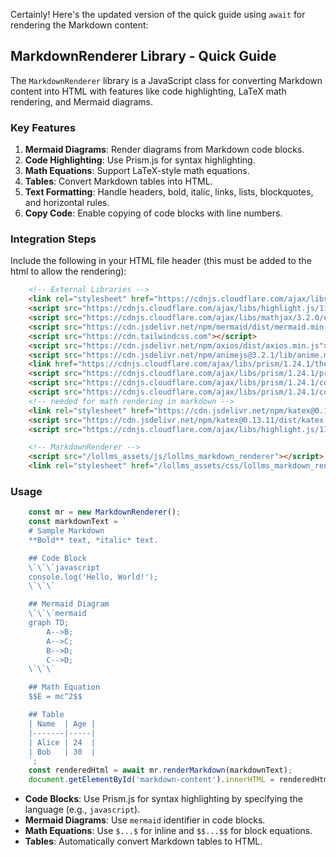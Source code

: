 Certainly! Here's the updated version of the quick guide using `await` for rendering the Markdown content:

## MarkdownRenderer Library - Quick Guide

The `MarkdownRenderer` library is a JavaScript class for converting Markdown content into HTML with features like code highlighting, LaTeX math rendering, and Mermaid diagrams.

### Key Features

1. **Mermaid Diagrams**: Render diagrams from Markdown code blocks.
2. **Code Highlighting**: Use Prism.js for syntax highlighting.
3. **Math Equations**: Support LaTeX-style math equations.
4. **Tables**: Convert Markdown tables into HTML.
5. **Text Formatting**: Handle headers, bold, italic, links, lists, blockquotes, and horizontal rules.
6. **Copy Code**: Enable copying of code blocks with line numbers.

### Integration Steps

Include the following in your HTML file header (this must be added to the html to allow the rendering):

```html
    <!-- External Libraries -->
    <link rel="stylesheet" href="https://cdnjs.cloudflare.com/ajax/libs/highlight.js/11.5.1/styles/default.min.css">
    <script src="https://cdnjs.cloudflare.com/ajax/libs/highlight.js/11.5.1/highlight.min.js"></script>
    <script src="https://cdnjs.cloudflare.com/ajax/libs/mathjax/3.2.0/es5/tex-mml-chtml.js"></script>
    <script src="https://cdn.jsdelivr.net/npm/mermaid/dist/mermaid.min.js"></script>
    <script src="https://cdn.tailwindcss.com"></script>
    <script src="https://cdn.jsdelivr.net/npm/axios/dist/axios.min.js"></script>
    <script src="https://cdn.jsdelivr.net/npm/animejs@3.2.1/lib/anime.min.js"></script>
    <link href="https://cdnjs.cloudflare.com/ajax/libs/prism/1.24.1/themes/prism.min.css" rel="stylesheet">
    <script src="https://cdnjs.cloudflare.com/ajax/libs/prism/1.24.1/prism.min.js"></script>
    <script src="https://cdnjs.cloudflare.com/ajax/libs/prism/1.24.1/components/prism-javascript.min.js"></script>
    <script src="https://cdnjs.cloudflare.com/ajax/libs/prism/1.24.1/components/prism-python.min.js"></script>
    <!-- needed for math rendering in markdown -->
    <link rel="stylesheet" href="https://cdn.jsdelivr.net/npm/katex@0.13.11/dist/katex.min.css">
    <script src="https://cdn.jsdelivr.net/npm/katex@0.13.11/dist/katex.min.js"></script>
    <script src="https://cdnjs.cloudflare.com/ajax/libs/highlight.js/11.7.0/highlight.min.js"></script>

    <!-- MarkdownRenderer -->
    <script src="/lollms_assets/js/lollms_markdown_renderer"></script>
    <link rel="stylesheet" href="/lollms_assets/css/lollms_markdown_renderer">
```

### Usage

```javascript
    const mr = new MarkdownRenderer();
    const markdownText = `
    # Sample Markdown
    **Bold** text, *italic* text.

    ## Code Block
    \`\`\`javascript
    console.log('Hello, World!');
    \`\`\`

    ## Mermaid Diagram
    \`\`\`mermaid
    graph TD;
        A-->B;
        A-->C;
        B-->D;
        C-->D;
    \`\`\`

    ## Math Equation
    $$E = mc^2$$

    ## Table
    | Name  | Age |
    |-------|-----|
    | Alice | 24  |
    | Bob   | 30  |
    `;
    const renderedHtml = await mr.renderMarkdown(markdownText);
    document.getElementById('markdown-content').innerHTML = renderedHtml;
```


- **Code Blocks**: Use Prism.js for syntax highlighting by specifying the language (e.g., `javascript`).
- **Mermaid Diagrams**: Use `mermaid` identifier in code blocks.
- **Math Equations**: Use `$...$` for inline and `$$...$$` for block equations.
- **Tables**: Automatically convert Markdown tables to HTML.
